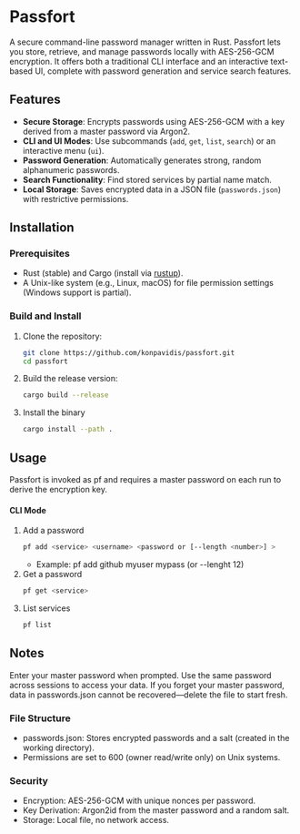 # Passfort

A secure command-line password manager written in Rust. Passfort lets you store, retrieve, and manage passwords locally with AES-256-GCM encryption. It offers both a traditional CLI interface and an interactive text-based UI, complete with password generation and service search features.

## Features

- **Secure Storage**: Encrypts passwords using AES-256-GCM with a key derived from a master password via Argon2.
- **CLI and UI Modes**: Use subcommands (`add`, `get`, `list`, `search`) or an interactive menu (`ui`).
- **Password Generation**: Automatically generates strong, random alphanumeric passwords.
- **Search Functionality**: Find stored services by partial name match.
- **Local Storage**: Saves encrypted data in a JSON file (`passwords.json`) with restrictive permissions.

## Installation

### Prerequisites

- Rust (stable) and Cargo (install via [rustup](https://rustup.rs/)).
- A Unix-like system (e.g., Linux, macOS) for file permission settings (Windows support is partial).

### Build and Install

1. Clone the repository:
   ```bash
   git clone https://github.com/konpavidis/passfort.git
   cd passfort
   ```
2. Build the release version:
   ```bash
   cargo build --release
   ```
3. Install the binary
   ```bash
   cargo install --path .
   ```
## Usage 
Passfort is invoked as pf and requires a master password on each run to derive the encryption key.
#### CLI Mode
  1. Add a password
     ```bash
     pf add <service> <username> <password or [--length <number>] >
     ```
     - Example: pf add github myuser mypass (or --lenght 12)
  2. Get a password
     ```bash
     pf get <service>
     ```
  3. List services
     ```bash
     pf list
     ```

## Notes
Enter your master password when prompted. Use the same password across sessions to access your data.
If you forget your master password, data in passwords.json cannot be recovered—delete the file to start fresh.

### File Structure
- passwords.json: Stores encrypted passwords and a salt (created in the working directory).
- Permissions are set to 600 (owner read/write only) on Unix systems.

### Security
- Encryption: AES-256-GCM with unique nonces per password.
- Key Derivation: Argon2id from the master password and a random salt.
- Storage: Local file, no network access.

